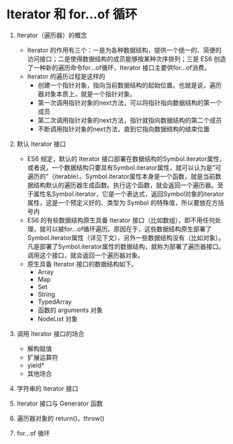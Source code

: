 # Iterator 和 for...of 循环

1. Iterator（遍历器）的概念
    * Iterator 的作用有三个：一是为各种数据结构，提供一个统一的、简便的访问接口；二是使得数据结构的成员能够按某种次序排列；三是 ES6 创造了一种新的遍历命令for...of循环，Iterator 接口主要供for...of消费。
    * Iterator 的遍历过程是这样的
        * 创建一个指针对象，指向当前数据结构的起始位置。也就是说，遍历器对象本质上，就是一个指针对象。
        * 第一次调用指针对象的next方法，可以将指针指向数据结构的第一个成员
        * 第二次调用指针对象的next方法，指针就指向数据结构的第二个成员
        * 不断调用指针对象的next方法，直到它指向数据结构的结束位置

2. 默认 Iterator 接口
    * ES6 规定，默认的 Iterator 接口部署在数据结构的Symbol.iterator属性，或者说，一个数据结构只要具有Symbol.iterator属性，就可以认为是“可遍历的”（iterable）。Symbol.iterator属性本身是一个函数，就是当前数据结构默认的遍历器生成函数。执行这个函数，就会返回一个遍历器。至于属性名Symbol.iterator，它是一个表达式，返回Symbol对象的iterator属性，这是一个预定义好的、类型为 Symbol 的特殊值，所以要放在方括号内
    * ES6 的有些数据结构原生具备 Iterator 接口（比如数组），即不用任何处理，就可以被for...of循环遍历。原因在于，这些数据结构原生部署了Symbol.iterator属性（详见下文），另外一些数据结构没有（比如对象）。凡是部署了Symbol.iterator属性的数据结构，就称为部署了遍历器接口。调用这个接口，就会返回一个遍历器对象。
    * 原生具备 Iterator 接口的数据结构如下。
        * Array
        * Map
        * Set
        * String
        * TypedArray
        * 函数的 arguments 对象
        * NodeList 对象 

3. 调用 Iterator 接口的场合
    * 解构赋值
    * 扩展运算符
    * yield*
    * 其他场合

4. 字符串的 Iterator 接口

5. Iterator 接口与 Generator 函数

6. 遍历器对象的 return()，throw() 

7. for...of 循环